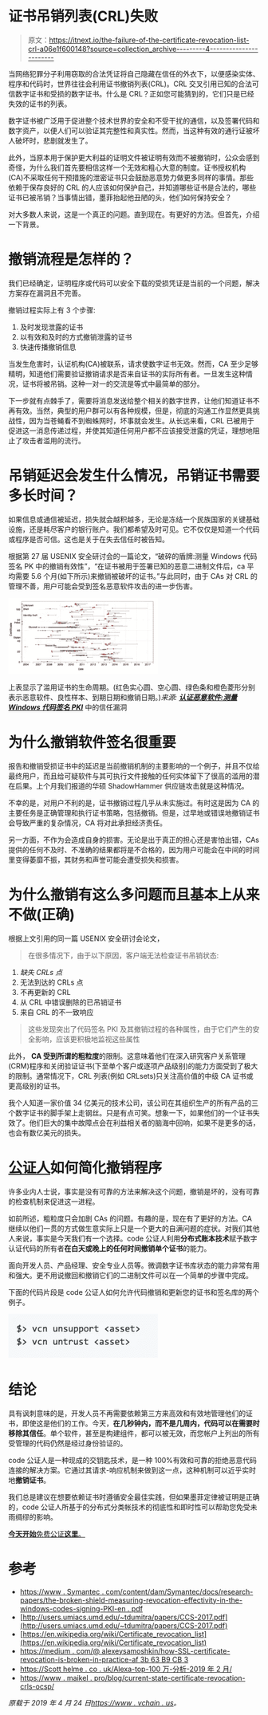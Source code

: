 # 证书吊销列表(CRL)失败

> 原文：<https://itnext.io/the-failure-of-the-certificate-revocation-list-crl-a06e1f600148?source=collection_archive---------4----------------------->

当网络犯罪分子利用窃取的合法凭证将自己隐藏在信任的外衣下，以便感染实体、程序和代码时，世界往往会利用证书撤销列表(CRL)。CRL 交叉引用已知的合法可信数字证书和受损的数字证书。什么是 CRL？正如您可能猜到的，它们只是已经失效的证书的列表。

数字证书被广泛用于促进整个技术世界的安全和不受干扰的通信，以及签署代码和数字资产，以便人们可以验证其完整性和真实性。然而，当这种有效的通行证被坏人破坏时，悲剧就发生了。

此外，当原本用于保护更大利益的证明文件被证明有效而不被撤销时，公众会感到奇怪，为什么我们首先要相信这样一个无效和粗心大意的制度。证书授权机构(CA)不采取任何干预措施的泄密证书只会鼓励恶意势力做更多同样的事情。那些依赖于保存良好的 CRL 的人应该如何保护自己，并知道哪些证书是合法的，哪些证书已被吊销？当事情出错，墨菲抬起他丑陋的头，他们如何保持安全？

对大多数人来说，这是一个真正的问题。直到现在。有更好的方法。但首先，介绍一下背景。

# 撤销流程是怎样的？

我们已经确定，证明程序或代码可以安全下载的受损凭证是当前的一个问题，解决方案存在漏洞且不完善。

撤销过程实际上有 3 个步骤:

1.  及时发现泄露的证书
2.  以有效和及时的方式撤销泄露的证书
3.  快速传播撤销信息

当发生危害时，认证机构(CA)被联系，请求使数字证书无效。然而，CA 至少足够精明，知道他们需要验证撤销请求是否来自证书的实际所有者。一旦发生这种情况，证书将被吊销。这种一对一的交流是等式中最简单的部分。

下一步就有点棘手了，需要将消息发送给整个相关的数字世界，让他们知道证书不再有效。当然，典型的用户群可以有各种规模，但是，彻底的沟通工作显然更具挑战性，因为当苍蝇看不到蜘蛛网时，坏事就会发生。从长远来看，CRL 已被用于促进这一消息传递过程，并使其知道任何用户都不应该接受泄露的凭证，理想地阻止了攻击者滥用的流行。

# 吊销延迟会发生什么情况，吊销证书需要多长时间？

如果信息或通信被延迟，损失就会越积越多，无论是冻结一个民族国家的关键基础设施，还是耗尽客户的银行账户。我们都希望及时可见。它不仅仅是知道一个代码或程序是否可信。这也是关于在失去信任时被告知。

根据第 27 届 USENIX 安全研讨会的一篇论文，“破碎的盾牌:测量 Windows 代码签名 PK 中的撤销有效性”，“在证书被用于签署已知的恶意二进制文件后，ca 平均需要 5.6 个月(如下所示)来撤销被破坏的证书。”与此同时，由于 CAs 对 CRL 的管理不善，用户可能会受到签名恶意软件攻击的进一步伤害。

![](img/d8155a6e28282a57d9af516e1f45cda4.png)

上表显示了滥用证书的生命周期。(红色实心圆、空心圆、绿色条和橙色菱形分别表示恶意软件、良性样本、到期日期和撤销日期。)*来源:* [***认证恶意软件:测量 Windows 代码签名 PKI***](http://users.umiacs.umd.edu/~tdumitra/papers/CCS-2017.pdf) 中的信任漏洞

# 为什么撤销软件签名很重要

报告和撤销受损证书中的延迟是当前撤销机制的主要影响的一个例子，并且不仅给最终用户，而且给可疑软件与其可执行文件接触的任何实体留下了很高的滥用的潜在后果。上个月我们报道的华硕 ShadowHammer 供应链攻击就是这种情况。

不幸的是，对用户不利的是，证书撤销过程几乎从未实施过。有时这是因为 CA 的主要任务是正确管理和执行证书策略，包括撤销。但是，过早地或错误地撤销证书会导致严重的复杂情况，CA 将对此承担经济责任。

另一方面，不作为会造成自身的损害。无论是出于真正的担心还是害怕出错，CAs 提供的任何不及时、不准确的结果都将是不合格的，因为用户可能会在中间的时间里变得萎靡不振，其财务和声誉可能会遭受损失和损害。

# 为什么撤销有这么多问题而且基本上从来不做(正确)

根据上文引用的同一篇 USENIX 安全研讨会论文，

> 在很多情况下，由于以下原因，客户端无法检查证书吊销状态:

1.  *缺失 CRLs 点*
2.  无法到达的 CRLs 点
3.  不再更新的 CRL
4.  从 CRL 中错误删除的已吊销证书
5.  来自 CRL 的不一致响应

> 这些发现突出了代码签名 PKI 及其撤销过程的各种属性，由于它们产生的安全影响，应该更积极地监视这些属性

此外， **CA 受到所谓的粗粒度**的限制。这意味着他们在深入研究客户关系管理(CRM)程序和关闭验证证书(下至单个客户或逐项产品级别)的能力方面受到了极大的限制。通常情况下，CRL 列表(例如 CRLsets)只关注高价值的中级 CA 证书或更高级别的证书。

我个人知道一家价值 34 亿美元的技术公司，该公司在其组织生产的所有产品的三个数字证书的脚手架上走钢丝。只是有点可笑。想象一下，如果他们的一个证书失效了。他们巨大的集中故障点会在利益相关者的脑海中回响，如果不是更多的话，也会有数亿美元的损失。

# [公证人](https://www.codenotary.io/)如何简化撤销程序

许多业内人士说，事实是没有可靠的方法来解决这个问题，撤销是坏的，没有可靠的检查机制来促进这一进程。

如前所述，粗粒度只会加剧 CAs 的问题。有趣的是，现在有了更好的方法。CA 继续以他们一贯的方式做生意实际上只是一个更大的自满问题的症状。对我们其他人来说，事实是今天我们有一个选择。code 公证人利用**分布式账本技术**赋予数字认证代码的所有者**在白天或晚上的任何时间撤销单个证书**的能力。

面向开发人员、产品经理、安全专业人员等。微调数字证书库状态的能力非常有用和强大。更不用说撤回和撤销它们的二进制文件可以在一个简单的步骤中完成。

下面的代码片段是 code 公证人如何允许代码撤销和更新您的证书和签名库的两个例子。

![](img/2f58302ca1514f2ab9747531bc4c19cc.png)

# 结论

具有讽刺意味的是，开发人员不再需要依赖第三方来高效和有效地管理他们的证书，即使这是他们的工作。今天，**在几秒钟内，而不是几周内，代码可以在需要时移除其信任**。单个软件，甚至是构建组件，都可以被无效，而您帐户上列出的所有受管理的代码仍然是经过身份验证的。

code 公证人是一种现成的交钥匙技术，是一种 100%有效和可靠的拒绝恶意代码连接的解决方案。它通过其请求-响应机制来做到这一点，这种机制可以近乎实时地**撤销证书**。

我们总是建议在想要依赖证书时遵循安全最佳实践，但如果墨菲定律被证明是正确的，code 公证人所基于的分布式分类帐技术的彻底性和即时性可以帮助您免受未雨绸缪的影响。

[**今天开始**免费公证**这里**。](https://dashboard.codenotary.io)

# 参考

*   [https://www . Symantec . com/content/dam/Symantec/docs/research-papers/the-broken-shield-measuring-revocation-effectivity-in-the-windows-codes-signing-PKI-en . pdf](https://www.symantec.com/content/dam/symantec/docs/research-papers/the-broken-shield-measuring-revocation-effectiveness-in-the-windows-codes-signing-pki-en.pdf)
*   [http://users.umiacs.umd.edu/~tdumitra/papers/CCS-2017.pdf](http://users.umiacs.umd.edu/~tdumitra/papers/CCS-2017.pdf)
*   [https://en.wikipedia.org/wiki/Certificate_revocation_list](https://en.wikipedia.org/wiki/Certificate_revocation_list)
*   [https://medium . com/@ alexeysamoshkin/how-SSL-certificate-revocation-is-broken-in-practice-af 3b 63 B9 CB 3](https://medium.com/@alexeysamoshkin/how-ssl-certificate-revocation-is-broken-in-practice-af3b63b9cb3)
*   [https://Scott helme . co . uk/Alexa-top-100 万-分析-2019 年 2 月/](https://scotthelme.co.uk/alexa-top-1-million-analysis-february-2019/)
*   [https://www . maikel . pro/blog/current-state-certificate-revocation-crls-ocsp/](https://www.maikel.pro/blog/current-state-certificate-revocation-crls-ocsp/)

*原载于 2019 年 4 月 24 日*[*https://www . vchain . us*](https://www.vchain.us/the-failure-of-the-certificate-revocation-list-crl/)*。*